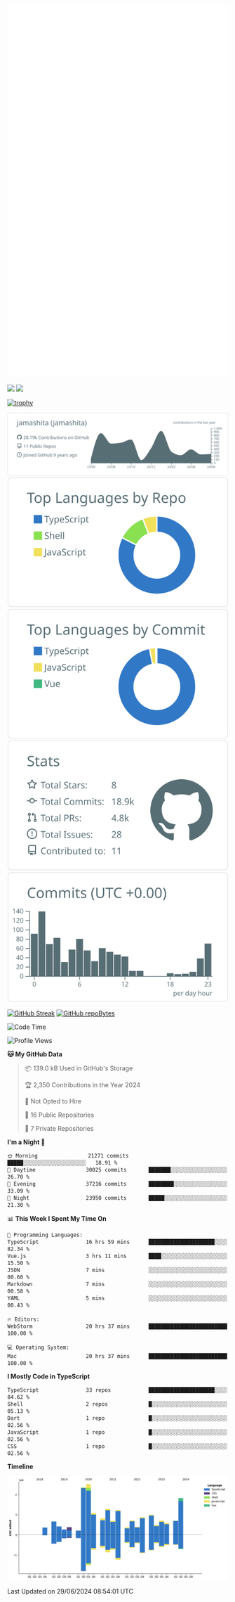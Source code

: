 [![](https://raw.githubusercontent.com/jamashita/jamashita/main/github-metrics.svg)](https://metrics.lecoq.io)

[![](https://github-readme-stats.vercel.app/api?username=jamashita&show_icons=ture&count_private=true)](https://github.com/anuraghazra/github-readme-stats)
[![](https://github-readme-stats.vercel.app/api/top-langs/?username=jamashita&layout=compact)](https://github.com/anuraghazra/github-readme-stats)

[![trophy](https://github-profile-trophy.vercel.app/?username=jamashita)](https://github.com/ryo-ma/github-profile-trophy)

[![](https://raw.githubusercontent.com/jamashita/jamashita/main/profile-summary-card-output/default/0-profile-details.svg)](https://github.com/vn7n24fzkq/github-profile-summary-cards)
[![](https://raw.githubusercontent.com/jamashita/jamashita/main/profile-summary-card-output/default/1-repos-per-language.svg)](https://github.com/vn7n24fzkq/github-profile-summary-cards) [![](https://raw.githubusercontent.com/jamashita/jamashita/main/profile-summary-card-output/default/2-most-commit-language.svg)](https://github.com/vn7n24fzkq/github-profile-summary-cards)
[![](https://raw.githubusercontent.com/jamashita/jamashita/main/profile-summary-card-output/default/3-stats.svg)](https://github.com/vn7n24fzkq/github-profile-summary-cards) [![](https://raw.githubusercontent.com/jamashita/jamashita/main/profile-summary-card-output/default/4-productive-time.svg)](https://github.com/vn7n24fzkq/github-profile-summary-cards)

[![GitHub Streak](http://github-readme-streak-stats.herokuapp.com?user=jamashita)](https://git.io/streak-stats)
[![GitHub repoBytes](https://github-repo-bytecounter.vercel.app/api?username=jamashita)](https://github.com/yamaccu/Github-Repo-ByteCounter)

<!--START_SECTION:waka-->
![Code Time](http://img.shields.io/badge/Code%20Time-1%2C438%20hrs%2044%20mins-blue)

![Profile Views](http://img.shields.io/badge/Profile%20Views-0-blue)

**🐱 My GitHub Data** 

> 📦 139.0 kB Used in GitHub's Storage 
 > 
> 🏆 2,350 Contributions in the Year 2024
 > 
> 🚫 Not Opted to Hire
 > 
> 📜 16 Public Repositories 
 > 
> 🔑 7 Private Repositories 
 > 
**I'm a Night 🦉** 

```text
🌞 Morning                21271 commits       █████░░░░░░░░░░░░░░░░░░░░   18.91 % 
🌆 Daytime                30025 commits       ███████░░░░░░░░░░░░░░░░░░   26.70 % 
🌃 Evening                37216 commits       ████████░░░░░░░░░░░░░░░░░   33.09 % 
🌙 Night                  23950 commits       █████░░░░░░░░░░░░░░░░░░░░   21.30 % 
```


📊 **This Week I Spent My Time On** 

```text
💬 Programming Languages: 
TypeScript               16 hrs 59 mins      █████████████████████░░░░   82.34 % 
Vue.js                   3 hrs 11 mins       ████░░░░░░░░░░░░░░░░░░░░░   15.50 % 
JSON                     7 mins              ░░░░░░░░░░░░░░░░░░░░░░░░░   00.60 % 
Markdown                 7 mins              ░░░░░░░░░░░░░░░░░░░░░░░░░   00.58 % 
YAML                     5 mins              ░░░░░░░░░░░░░░░░░░░░░░░░░   00.43 % 

🔥 Editors: 
WebStorm                 20 hrs 37 mins      █████████████████████████   100.00 % 

💻 Operating System: 
Mac                      20 hrs 37 mins      █████████████████████████   100.00 % 
```

**I Mostly Code in TypeScript** 

```text
TypeScript               33 repos            █████████████████████░░░░   84.62 % 
Shell                    2 repos             █░░░░░░░░░░░░░░░░░░░░░░░░   05.13 % 
Dart                     1 repo              █░░░░░░░░░░░░░░░░░░░░░░░░   02.56 % 
JavaScript               1 repo              █░░░░░░░░░░░░░░░░░░░░░░░░   02.56 % 
CSS                      1 repo              █░░░░░░░░░░░░░░░░░░░░░░░░   02.56 % 
```



**Timeline**

![Lines of Code chart](https://raw.githubusercontent.com/jamashita/jamashita/main/assets/bar_graph.png)


 Last Updated on 29/06/2024 08:54:01 UTC
<!--END_SECTION:waka-->
